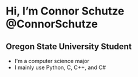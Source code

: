 # Hi, I’m Connor Schutze @ConnorSchutze
## Oregon State University Student
- I'm a computer science major
- I mainly use Python, C, C++, and C#

<!---
ConnorSchut/ConnorSchut is a ✨ special ✨ repository because its `README.md` (this file) appears on your GitHub profile.
You can click the Preview link to take a look at your changes.
--->

